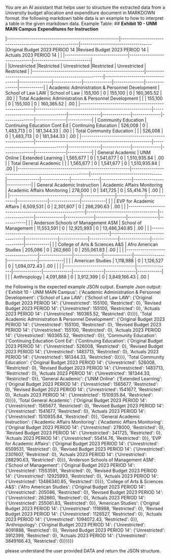  
You are an AI assistant that helps user to structure the extracted data from a University budget allocation and expenditure document in MARKDOWN format.
the following markdown table data is an example to how to interpret a table in the given markdown data. 
Example Table: ## **Exhibit 10 - UNM MAIN Campus**
**Expenditures for Instruction**


|-------------------------------------------------------|---------------------------------------------------------|-----------------------------------|Original Budget 2023 PERIOD 14 |Revised Budget 2023 PERIOD 14 |    Actuals 2023 PERIOD 14  |
|                                                                                                                                                     |-------------------------------|------------------------------|----------------------------|          
|                                                                                                                                                     |Unrestricted    |Restricted    | Unrestricted |Restricted     | Unrestricted  | Restricted |
|-------------------------------------------------------|---------------------------------------------------------|-----------------------------------|----------------|--------------|--------------|---------------|---------------|------------|
| Academic Administration & Personnel Development       | School of Law LAW                                       | School of Law                     | 155,100        | 0            | 155,100      | 0             | 160,365.52    | .00        |
| Total Academic Administration & Personnel Development |                                                         |                                   | 155,100        | 0            | 155,100      | 0             | 160,365.52    | .00        |
|-------------------------------------------------------|---------------------------------------------------------|-----------------------------------|----------------|--------------|--------------|---------------|---------------|------------|
| Community Education                                   | Continuing Education Cont Ed                            | Continuing Education              | 526,008        | 0            | 1,483,713    | 0             | 181,344.33    | .00        |
| Total Community Education                             |                                                         |                                   | 526,008        | 0            | 1,483,713    | 0             | 181,344.33    | .00        |
|-------------------------------------------------------|---------------------------------------------------------|-----------------------------------|----------------|--------------|--------------|---------------|---------------|------------|
| General Academic                                      | UNM Online                                              | Extended Learning                 | 1,565,677      | 0            | 1,541,677    | 0             | 1,510,935.84  | .00        |
| Total General Academic                                |                                                         |                                   | 1,565,677      | 0            | 1,541,677    | 0             | 1,510,935.84  | .00        |
|-------------------------------------------------------|---------------------------------------------------------|-----------------------------------|----------------|--------------|--------------|---------------|---------------|------------|
| General Academic Instruction                          | Academic Affairs Monitoring                             | Academic Affairs Monitoring       | 278,000        | 0            | 341,725      | 0             | 55,414.76     | .00        |
|                                                       |                                                         |-----------------------------------|----------------|--------------|--------------|---------------|---------------|------------|
|                                                       |                                                         | EVP for Academic Affairs          | 6,509,531      | 0            | 2,301,607    | 0             | 288,290.63    | .00        |
|                                                       |---------------------------------------------------------|-----------------------------------|----------------|--------------|--------------|---------------|---------------|------------|
|                                                       | Anderson Schools of Management ASM                      | School of Management              | 11,553,591     | 0            | 12,925,993   | 0             | 13,486,340.85 | .00        |
|                                                       |---------------------------------------------------------|-----------------------------------|----------------|--------------|--------------|---------------|---------------|------------|
|                                                       | College of Arts & Sciences A&S                          | Afro American Studies             | 205,086        | 0            | 262,660      | 0             | 255,061.83    | .00        |
|                                                       |                                                         |-----------------------------------|----------------|--------------|--------------|---------------|---------------|------------|
|                                                       |                                                         | American Studies                  | 1,118,988      | 0            | 1,126,527    | 0             | 1,094,072.43  | .00        |
|                                                       |                                                         |-----------------------------------|----------------|--------------|--------------|---------------|---------------|------------|
|                                                       |                                                         | Anthropology                      | 4,091,888      | 0            | 3,912,399    | 0             | 3,849,166.43  | .00        |


the Following is the expected example JSON output.
Example Json output: {'Exhibit 10 - UNM MAIN Campus': {'Academic Administration & Personnel Development': {'School of Law LAW': {'School of Law LAW': {'Original Budget 2023 PERIOD 14': {'Unrestricted': 155100, 'Restricted': 0}, 'Revised Budget 2023 PERIOD 14': {'Unrestricted': 155100, 'Restricted': 0}, 'Actuals 2023 PERIOD 14': {'Unrestricted': 160365.52, 'Restricted': 0}}}}, 'Total Academic Administration & Personnel Development': {'Original Budget 2023 PERIOD 14': {'Unrestricted': 155100, 'Restricted': 0}, 'Revised Budget 2023 PERIOD 14': {'Unrestricted': 155100, 'Restricted': 0}, 'Actuals 2023 PERIOD 14': {'Unrestricted': 160365.52, 'Restricted': 0}}, 'Community Education': {'Continuing Education Cont Ed': {'Continuing Education': {'Original Budget 2023 PERIOD 14': {'Unrestricted': 526008, 'Restricted': 0}, 'Revised Budget 2023 PERIOD 14': {'Unrestricted': 1483713, 'Restricted': 0}, 'Actuals 2023 PERIOD 14': {'Unrestricted': 181344.33, 'Restricted': 0}}}}, 'Total Community Education': {'Original Budget 2023 PERIOD 14': {'Unrestricted': 526008, 'Restricted': 0}, 'Revised Budget 2023 PERIOD 14': {'Unrestricted': 1483713, 'Restricted': 0}, 'Actuals 2023 PERIOD 14': {'Unrestricted': 181344.33, 'Restricted': 0}}, 'General Academic': {'UNM Online': {'Extended Learning': {'Original Budget 2023 PERIOD 14': {'Unrestricted': 1565677, 'Restricted': 0}, 'Revised Budget 2023 PERIOD 14': {'Unrestricted': 1541677, 'Restricted': 0}, 'Actuals 2023 PERIOD 14': {'Unrestricted': 1510935.84, 'Restricted': 0}}}}, 'Total General Academic': {'Original Budget 2023 PERIOD 14': {'Unrestricted': 1565677, 'Restricted': 0}, 'Revised Budget 2023 PERIOD 14': {'Unrestricted': 1541677, 'Restricted': 0}, 'Actuals 2023 PERIOD 14': {'Unrestricted': 1510935.84, 'Restricted': 0}}, 'General Academic Instruction': {'Academic Affairs Monitoring': {'Academic Affairs Monitoring': {'Original Budget 2023 PERIOD 14': {'Unrestricted': 278000, 'Restricted': 0}, 'Revised Budget 2023 PERIOD 14': {'Unrestricted': 341725, 'Restricted': 0}, 'Actuals 2023 PERIOD 14': {'Unrestricted': 55414.76, 'Restricted': 0}}, 'EVP for Academic Affairs': {'Original Budget 2023 PERIOD 14': {'Unrestricted': 6509531, 'Restricted': 0}, 'Revised Budget 2023 PERIOD 14': {'Unrestricted': 2301607, 'Restricted': 0}, 'Actuals 2023 PERIOD 14': {'Unrestricted': 288290.63, 'Restricted': 0}}}, 'Anderson Schools of Management ASM': {'School of Management': {'Original Budget 2023 PERIOD 14': {'Unrestricted': 11553591, 'Restricted': 0}, 'Revised Budget 2023 PERIOD 14': {'Unrestricted': 12925993, 'Restricted': 0}, 'Actuals 2023 PERIOD 14': {'Unrestricted': 13486340.85, 'Restricted': 0}}}, 'College of Arts & Sciences A&S': {'Afro American Studies': {'Original Budget 2023 PERIOD 14': {'Unrestricted': 205086, 'Restricted': 0}, 'Revised Budget 2023 PERIOD 14': {'Unrestricted': 262660, 'Restricted': 0}, 'Actuals 2023 PERIOD 14': {'Unrestricted': 255061.83, 'Restricted': 0}}, 'American Studies': {'Original Budget 2023 PERIOD 14': {'Unrestricted': 1118988, 'Restricted': 0}, 'Revised Budget 2023 PERIOD 14': {'Unrestricted': 1126527, 'Restricted': 0}, 'Actuals 2023 PERIOD 14': {'Unrestricted': 1094072.43, 'Restricted': 0}}, 'Anthropology': {'Original Budget 2023 PERIOD 14': {'Unrestricted': 4091888, 'Restricted': 0}, 'Revised Budget 2023 PERIOD 14': {'Unrestricted': 3912399, 'Restricted': 0}, 'Actuals 2023 PERIOD 14': {'Unrestricted': 3849166.43, 'Restricted': 0}}}}}}

please understand the user provided DATA and return the JSON structure.

